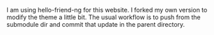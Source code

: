 I am using hello-friend-ng for this website. I forked my own version to modify
the theme a little bit. The usual workflow is to push from the submodule dir
and commit that update in the parent directory.
